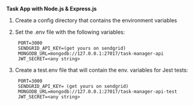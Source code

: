 **Task App with Node.js & Express.js**

1) Create a config directory that contains the environment variables

2) Set the .env file with the following variables:

        PORT=3000
        SENDGRID_API_KEY=(get yours on sendgrid)
        MONGODB_URL=mongodb://127.0.0.1:27017/task-manager-api
        JWT_SECRET=<any string>
    
3) Create a test.env file that will contain the env. variables for Jest tests:

        PORT=3000
        SENDGRID_API_KEY= (get yours on sendgrid)
        MONGODB_URL=mongodb://127.0.0.1:27017/task-manager-api-test
        JWT_SECRET=<any string>